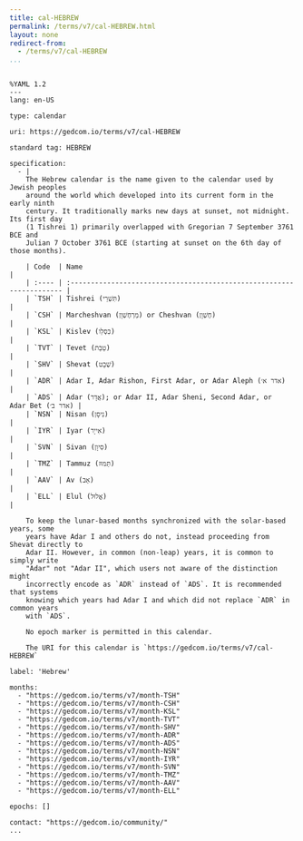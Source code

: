 ```yaml
---
title: cal-HEBREW
permalink: /terms/v7/cal-HEBREW.html
layout: none
redirect-from:
  - /terms/v7/cal-HEBREW
...
```


```

%YAML 1.2
---
lang: en-US

type: calendar

uri: https://gedcom.io/terms/v7/cal-HEBREW

standard tag: HEBREW

specification:
  - |
    The Hebrew calendar is the name given to the calendar used by Jewish peoples
    around the world which developed into its current form in the early ninth
    century. It traditionally marks new days at sunset, not midnight. Its first day
    (1 Tishrei 1) primarily overlapped with Gregorian 7 September 3761 BCE and
    Julian 7 October 3761 BCE (starting at sunset on the 6th day of those months).
    
    | Code  | Name                                                                  |
    | :---- | :-------------------------------------------------------------------- |
    | `TSH` | Tishrei (תִּשְׁרֵי)                                                        |
    | `CSH` | Marcheshvan (מַרְחֶשְׁוָן) or Cheshvan (חֶשְׁוָן)                               |
    | `KSL` | Kislev (כִּסְלֵו)                                                         |
    | `TVT` | Tevet (טֵבֵת)                                                           |
    | `SHV` | Shevat (שְׁבָט)                                                          |
    | `ADR` | Adar I, Adar Rishon, First Adar, or Adar Aleph (אדר א׳)               |
    | `ADS` | Adar (אֲדָר); or Adar II, Adar Sheni, Second Adar, or Adar Bet (אדר ב׳) |
    | `NSN` | Nisan (נִיסָן)                                                          |
    | `IYR` | Iyar (אִייָר)                                                           |
    | `SVN` | Sivan (סִיוָן)                                                          |
    | `TMZ` | Tammuz (תַּמּוּז)                                                         |
    | `AAV` | Av (אָב)                                                               |
    | `ELL` | Elul (אֱלוּל)                                                           |
    
    To keep the lunar-based months synchronized with the solar-based years, some
    years have Adar I and others do not, instead proceeding from Shevat directly to
    Adar II. However, in common (non-leap) years, it is common to simply write
    "Adar" not "Adar II", which users not aware of the distinction might
    incorrectly encode as `ADR` instead of `ADS`. It is recommended that systems
    knowing which years had Adar I and which did not replace `ADR` in common years
    with `ADS`.
    
    No epoch marker is permitted in this calendar.
    
    The URI for this calendar is `https://gedcom.io/terms/v7/cal-HEBREW`

label: 'Hebrew'

months:
  - "https://gedcom.io/terms/v7/month-TSH"
  - "https://gedcom.io/terms/v7/month-CSH"
  - "https://gedcom.io/terms/v7/month-KSL"
  - "https://gedcom.io/terms/v7/month-TVT"
  - "https://gedcom.io/terms/v7/month-SHV"
  - "https://gedcom.io/terms/v7/month-ADR"
  - "https://gedcom.io/terms/v7/month-ADS"
  - "https://gedcom.io/terms/v7/month-NSN"
  - "https://gedcom.io/terms/v7/month-IYR"
  - "https://gedcom.io/terms/v7/month-SVN"
  - "https://gedcom.io/terms/v7/month-TMZ"
  - "https://gedcom.io/terms/v7/month-AAV"
  - "https://gedcom.io/terms/v7/month-ELL"

epochs: []

contact: "https://gedcom.io/community/"
...

```
